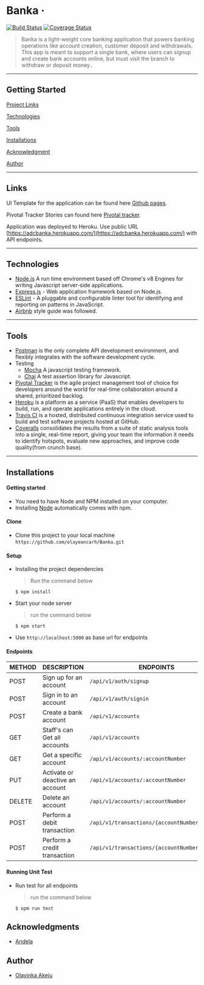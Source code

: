 # Banka  &middot;
[![Build Status](https://travis-ci.com/olayeancarh/Banka.svg?branch=develop)](https://travis-ci.com/olayeancarh/Banka)
<a href='https://coveralls.io/github/olayeancarh/Banka'><img src='https://coveralls.io/repos/github/olayeancarh/Banka/badge.svg' alt='Coverage Status' /></a>

> Banka is a light-weight core banking application that powers banking operations like account
creation, customer deposit and withdrawals. This app is meant to support a single bank, where
users can signup and create bank accounts online, but must visit the branch to withdraw or
deposit money..

---
## Getting Started

[Project Links](#links) 

[Technologies](#technologies)

[Tools](#tools)

[Installations](#installations)

[Acknowledgment](#acknowledgments)

[Author](#author)


---
 
## Links

UI Template for the application can be found here [Github pages](http://olayeancarh.github.io).

Pivotal Tracker Stories can found here [Pivotal tracker](https://www.pivotaltracker.com/n/projects/2321509).

Application was deployed to Heroku. Use public URL [https://adcbanka.herokuapp.com/](https://adcbanka.herokuapp.com/) with API endpoints.

---

## Technologies

[node]: (https://nodejs.org)

- [Node.js](node) A run time environment based off Chrome's v8 Engines for writing Javascript server-side applications.
- [Express.js](https://expressjs.com) - Web application framework based on Node.js.
- [ESLint](https://eslint.org/) - A pluggable and configurable linter tool for identifying and reporting on patterns in JavaScript.
- [Airbnb](https://www.npmjs.com/package/eslint-config-airbnb) style guide was followed.

---

## Tools
- [Postman](https://www.getpostman.com/) is the only complete API development environment, and flexibly integrates with the software development cycle.
- Testing
  - [Mocha](https://mochajs.org/) A javascript testing framework.
  - [Chai](https://chaijs.com) A test assertion library for Javascript.
- [Pivotal Tracker](https://www.pivotaltracker.com) is the agile project management tool of choice for developers around the world for real-time collaboration around a shared, prioritized backlog.
- [Heroku](https://www.heroku.com/) is a platform as a service (PaaS) that enables developers to build, run, and operate applications entirely in the cloud.
- [Travis CI](https://travis-ci.org/) is a hosted, distributed continuous integration service used to build and test software projects hosted at GitHub.
- [Coveralls](https://codeclimate.com/) consolidates the results from a suite of static analysis tools into a single, real-time report, giving your team the information it needs to identify hotspots, evaluate new approaches, and improve code quality(from crunch base).

---

## Installations

#### Getting started

- You need to have Node and NPM installed on your computer.
- Installing [Node](node) automatically comes with npm.

#### Clone

- Clone this project to your local machine `https://github.com/olayeancarh/Banka.git`

#### Setup

- Installing the project dependencies
  > Run the command below
  ```shell
  $ npm install
  ```
- Start your node server
  > run the command below
  ```shell
  $ npm start
  ```
- Use `http://localhost:5000` as base url for endpoints

#### Endpoints

| METHOD | DESCRIPTION                             | ENDPOINTS                 | 
| ------ | --------------------------------------- | ------------------------- | 
| POST   | Sign up for an account                  | `/api/v1/auth/signup`     | 
| POST   | Sign in to an account                   | `/api/v1/auth/signin`     | 
| POST   | Create a bank account                   | `/api/v1/accounts`        | 
| GET    | Staff's can Get all accounts            | `/api/v1/accounts`        | 
| GET    | Get a specific account                  | `/api/v1/accounts/:accountNumber`| 
| PUT    | Activate or deactive an account         | `/api/v1/accounts/:accountNumber`| 
| DELETE | Delete an account                       | `/api/v1/accounts/:accountNumber`|
| POST   | Perform a debit transaction             | `/api/v1/transactions/{accountNumber}/debit`| 
| POST   | Perform a credit transaction            | `/api/v1/transactions/{accountNumber}/credit`| 

#### Running Unit Test
- Run test for all endpoints
  > run the command below
  ```shell
  $ npm run test
  ```

## Acknowledgments

- [Andela](https://andela.com/)

## Author

- [Olayinka Akeju](https://github.com/olayeancarh)

